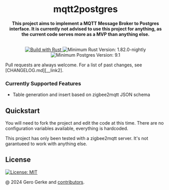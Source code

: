<div align="center">
    <br/>
    <h1>mqtt2postgres</h1>
    <strong>This project aims to implement a MQTT Message Broker to Postgres interface. It is currently not advised to use this project for anything, as the current code serves more as a MVP than anything else.</strong>
</div>
<br/>
<p align="center">
    <a href="https://www.rust-lang.org/en-US/">
        <img src="https://img.shields.io/badge/Made%20with-Rust-orange.svg" alt='Build with Rust' />
    </a>
    <img src="https://img.shields.io/badge/rustc-1.82+-yellow.svg" alt='Minimum Rust Version: 1.82.0-nightly' />
    <img src="https://img.shields.io/badge/Postgres-9.1+-green.svg" alt='Minimum Postgres Version: 9.1' />
</p>

Pull requests are always welcome. For a list of past changes, see [CHANGELOG.md][__link2].


### Currently Supported Features

 - Table generation and insert based on zigbee2mqtt JSON schema


## Quickstart

You will need to fork the project and edit the code at this time. There are no configuration variables available, everything is hardcoded.

This project has only been tested with a zigbee2mqtt server. It's not garantueed to work with anything else.

## License

[![License: MIT][__link16]][__link17]

@ 2024 Gero Gerke and [contributors].

 [contributors]: https://github.com/influxdb-rs/influxdb-rust/graphs/contributors
 [__link16]: https://img.shields.io/badge/License-MIT-yellow.svg
 [__link17]: https://opensource.org/licenses/MIT